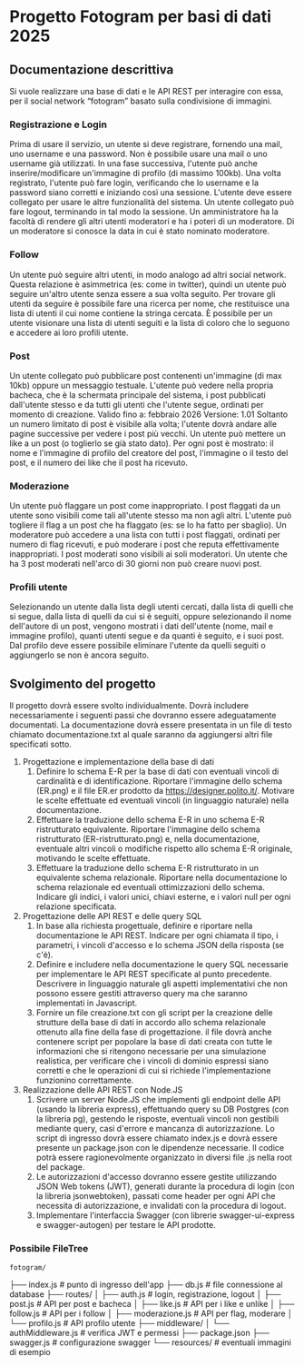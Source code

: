 # Progetto Fotogram per basi di dati 2025

## Documentazione descrittiva 
Si vuole realizzare una base di dati e le API REST per interagire con essa, per il social network “fotogram”
basato sulla condivisione di immagini.
### Registrazione e Login
Prima di usare il servizio, un utente si deve registrare, fornendo una mail, uno username e una password.
Non è possibile usare una mail o uno username già utilizzati. In una fase successiva, l'utente può anche
inserire/modificare un'immagine di profilo (di massimo 100kb). Una volta registrato, l'utente può fare
login, verificando che lo username e la password siano corretti e iniziando così una sessione. L'utente
deve essere collegato per usare le altre funzionalità del sistema. Un utente collegato può fare logout,
terminando in tal modo la sessione. Un amministratore ha la facoltà di rendere gli altri utenti moderatori
e ha i poteri di un moderatore. Di un moderatore si conosce la data in cui è stato nominato moderatore.
### Follow
Un utente può seguire altri utenti, in modo analogo ad altri social network. Questa relazione è
asimmetrica (es: come in twitter), quindi un utente può seguire un'altro utente senza essere a sua volta
seguito. Per trovare gli utenti da seguire è possibile fare una ricerca per nome, che restituisce una lista di
utenti il cui nome contiene la stringa cercata. È possibile per un utente visionare una lista di utenti seguiti
e la lista di coloro che lo seguono e accedere ai loro profili utente.
### Post
Un utente collegato può pubblicare post contenenti un'immagine (di max 10kb) oppure un messaggio
testuale. L'utente può vedere nella propria bacheca, che è la schermata principale del sistema, i post
pubblicati dall'utente stesso e da tutti gli utenti che l'utente segue, ordinati per momento di creazione.
Valido fino a: febbraio 2026 Versione: 1.01
Soltanto un numero limitato di post è visibile alla volta; l'utente dovrà andare alle pagine successive per
vedere i post più vecchi. Un utente può mettere un like a un post (o toglierlo se già stato dato). Per ogni
post è mostrato: il nome e l'immagine di profilo del creatore del post, l'immagine o il testo del post, e il
numero dei like che il post ha ricevuto.
### Moderazione
Un utente può flaggare un post come inappropriato. I post flaggati da un utente sono visibili come tali
all'utente stesso ma non agli altri. L'utente può togliere il flag a un post che ha flaggato (es: se lo ha fatto
per sbaglio). Un moderatore può accedere a una lista con tutti i post flaggati, ordinati per numero di flag
ricevuti, e può moderare i post che reputa effettivamente inappropriati. I post moderati sono visibili ai
soli moderatori. Un utente che ha 3 post moderati nell'arco di 30 giorni non può creare nuovi post.
### Profili utente
Selezionando un utente dalla lista degli utenti cercati, dalla lista di quelli che si segue, dalla lista di quelli
da cui si è seguiti, oppure selezionando il nome dell'autore di un post, vengono mostrati i dati dell'utente
(nome, mail e immagine profilo), quanti utenti segue e da quanti è seguito, e i suoi post. Dal profilo deve
essere possibile eliminare l'utente da quelli seguiti o aggiungerlo se non è ancora seguito.
## Svolgimento del progetto
Il progetto dovrà essere svolto individualmente. Dovrà includere necessariamente i seguenti passi che
dovranno essere adeguatamente documentati. La documentazione dovrà essere presentata in un file di
testo chiamato documentazione.txt al quale saranno da aggiungersi altri file specificati sotto.
1. Progettazione e implementazione della base di dati
    1. Definire lo schema E-R per la base di dati con eventuali vincoli di cardinalità e di identificazione. Riportare l'immagine dello schema (ER.png) e il file ER.er prodotto da https://designer.polito.it/. Motivare le scelte effettuate ed eventuali vincoli (in linguaggio naturale) nella documentazione.
    2. Effettuare la traduzione dello schema E-R in uno schema E-R ristrutturato equivalente. Riportare l'immagine dello schema ristrutturato (ER-ristrutturato.png) e, nella documentazione, eventuale altri vincoli o modifiche rispetto allo schema E-R originale, motivando le scelte effettuate.
    3. Effettuare la traduzione dello schema E-R ristrutturato in un equivalente schema relazionale. Riportare nella documentazione lo schema relazionale ed eventuali ottimizzazioni dello schema. Indicare gli indici, i valori unici, chiavi esterne, e i valori null per ogni relazione specificata.
2. Progettazione delle API REST e delle query SQL
    1. In base alla richiesta progettuale, definire e riportare nella documentazione le API REST. Indicare per ogni chiamata il tipo, i parametri, i vincoli d'accesso e lo schema JSON della risposta (se c'è).
    2. Definire e includere nella documentazione le query SQL necessarie per implementare le API REST specificate al punto precedente. Descrivere in linguaggio naturale gli aspetti implementativi che non possono essere gestiti attraverso query ma che saranno implementati in Javascript.
    3. Fornire un file creazione.txt con gli script per la creazione delle strutture della base di dati in accordo allo schema relazionale ottenuto alla fine della fase di progettazione. il file dovrà anche contenere script per popolare la base di dati creata con tutte le informazioni che si ritengono necessarie per una simulazione realistica, per verificare che i vincoli di dominio espressi siano corretti e che le operazioni di cui si richiede l'implementazione funzionino correttamente.
3. Realizzazione delle API REST con Node.JS
    1. Scrivere un server Node.JS che implementi gli endpoint delle API (usando la libreria express), effettuando query su DB Postgres (con la libreria pg), gestendo le risposte, eventuali vincoli non gestibili mediante query, casi d'errore e mancanza di autorizzazione. Lo script di ingresso dovrà essere chiamato index.js e dovrà essere presente un package.json con le dipendenze necessarie. Il codice potrà essere ragionevolmente organizzato in diversi file .js nella root del package.
    2. Le autorizzazioni d'accesso dovranno essere gestite utilizzando JSON Web tokens (JWT), generati durante la procedura di login (con la libreria jsonwebtoken), passati come header per ogni API che necessita di autorizzazione, e invalidati con la procedura di logout.
    3. Implementare l'interfaccia Swagger (con librerie swagger-ui-express e swagger-autogen) per testare le API prodotte.

### Possibile FileTree
    fotogram/
├── index.js               # punto di ingresso dell'app
├── db.js                  # file connessione al database
├── routes/
│   ├── auth.js            # login, registrazione, logout
│   ├── post.js            # API per post e bacheca
│   ├── like.js            # API per i like e unlike
│   ├── follow.js          # API per i follow
│   ├── moderazione.js     # API per flag, moderare
│   └── profilo.js         # API profilo utente
├── middleware/
│   └── authMiddleware.js  # verifica JWT e permessi
├── package.json
├── swagger.js             # configurazione swagger
└── resources/             # eventuali immagini di esempio